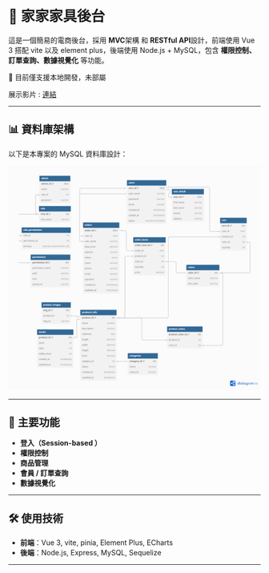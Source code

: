 # 🛒 家家家具後台

這是一個簡易的電商後台，採用 **MVC**架構 和 **RESTful API**設計，前端使用 Vue 3 搭配 vite 以及 element plus，後端使用 Node.js + MySQL，包含 **權限控制、訂單查詢、數據視覺化** 等功能。

🛑 目前僅支援本地開發，未部屬

展示影片 : [連結](https://www.youtube.com/watch?v=hioKAC371fQ)

---

## 📊 資料庫架構

以下是本專案的 MySQL 資料庫設計：

![ERD 圖](database/diagram2.png)

---

## 🔹 主要功能

- **登入（Session-based ）**
- **權限控制**
- **商品管理**
- **會員 / 訂單查詢**
- **數據視覺化**

---

## 🛠️ 使用技術

- **前端**：Vue 3, vite, pinia, Element Plus, ECharts
- **後端**：Node.js, Express, MySQL, Sequelize

---
